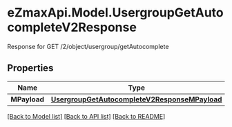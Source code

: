 # eZmaxApi.Model.UsergroupGetAutocompleteV2Response
Response for GET /2/object/usergroup/getAutocomplete

## Properties

Name | Type | Description | Notes
------------ | ------------- | ------------- | -------------
**MPayload** | [**UsergroupGetAutocompleteV2ResponseMPayload**](UsergroupGetAutocompleteV2ResponseMPayload.md) |  | 

[[Back to Model list]](../README.md#documentation-for-models) [[Back to API list]](../README.md#documentation-for-api-endpoints) [[Back to README]](../README.md)

